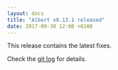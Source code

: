 ```yaml
---
layout: docs
title: "Albert v0.13.1 released"
date: 2017-09-30 12:00 +0100
---
```


This release contains the latest fixes.

Check the [git log](https://github.com/albertlauncher/albert/commits/v0.13.1) for details.
